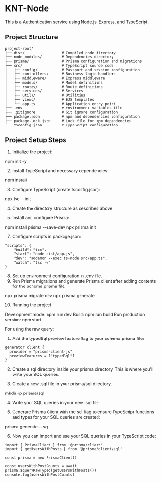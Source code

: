 # KNT-Node

This is a Authentication service using Node.js, Express, and TypeScript.

## Project Structure
```
project-root/
├── dist/                 # Compiled code directory
├── node_modules/         # Dependencies directory
├── prisma/               # Prisma configuration and migrations
├── src/                  # TypeScript source code
│   ├── config/           # Passport and session configuration
│   ├── controllers/      # Business logic handlers
│   ├── middleware/       # Express middleware
│   ├── models/           # Model definitions
│   ├── routes/           # Route definitions
│   ├── services/         # Services
│   ├── utils/            # Utilities
│   ├── views/            # EJS templates
│   └── app.ts            # Application entry point
├── .env                  # Environment variables file
├── .gitignore            # Git ignore configuration
├── package.json          # npm and dependencies configuration
├── package-lock.json     # Lock file for npm dependencies
└── tsconfig.json         # TypeScript configuration
```
## Project Setup Steps

1. Initialize the project:

npm init -y

2. Install TypeScript and necessary dependencies:

npm install

3. Configure TypeScript (create tsconfig.json):

npx tsc --init

4. Create the directory structure as described above.

5. Install and configure Prisma:

npm install prisma --save-dev
npx prisma init

7. Configure scripts in package.json:
```
"scripts": {
    "build": "tsc",
    "start": "node dist/app.js",
    "dev": "nodemon --exec ts-node src/app.ts",
    "watch": "tsc -w"
}
```
8. Set up environment configuration in .env file.
9. Run Prisma migrations and generate Prisma client after adding contents for the schema.prisma file.

npx prisma migrate dev
npx prisma generate

10. Running the project 

Development mode: npm run dev
Build: npm run build
Run production version: npm start

For using the raw query:

1. Add the typedSql preview feature flag to your schema.prisma file:
```
generator client {
  provider = "prisma-client-js"
  previewFeatures = ["typedSql"]
}
```

2. Create a sql directory inside your prisma directory. This is where you'll write your SQL queries.

3. Create a new .sql file in your prisma/sql directory.

mkdir -p prisma/sql

4. Write your SQL queries in your new .sql file

5. Generate Prisma Client with the sql flag to ensure TypeScript functions and types for your SQL queries are created:

prisma generate --sql

6. Now you can import and use your SQL queries in your TypeScript code:

```
import { PrismaClient } from '@prisma/client'
import { getUsersWithPosts } from '@prisma/client/sql'

const prisma = new PrismaClient()

const usersWithPostCounts = await prisma.$queryRawTyped(getUsersWithPosts())
console.log(usersWithPostCounts)
```